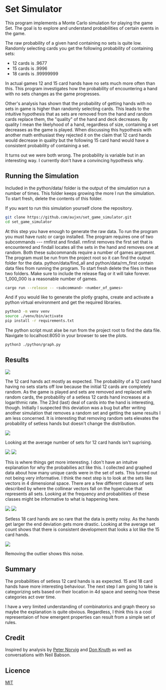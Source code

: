 # Set Simulator

This program implements a Monte Carlo simulation for playing the game Set.
The goal is to explore and understand probabilities of certain events in the game.

The raw probability of a given hand containing no sets is quite low.
Randomly selecting cards you get the following probability of containing sets:
<ul>
<li>12 cards is .9677</li>
<li>15 cards is .9996</li>
<li>18 cards is .99999999</li>
</ul>

In actual games 12 and 15 card hands have no sets much more often than this.
This program investigates how the probability of encountering a hand with no sets changes as the game progresses.

Other's analysis has shown that the probability of getting hands with no sets in game is higher than randomly selecting cards.
This leads to the intuitive hypothesis that as sets are removed from the hand and random cards replace them, the
"quality" of the hand and deck decreases. By quality I mean the likelyhood of a hand, regardless of size, containing a set
decreases as the game is played. When discussing this hypothesis with another math enthusiast they rejected it on the claim
that 12 card hands would decrease in quality but the following 15 card hand would have a consistent probability of containing a set.

It turns out we were both wrong. The probability is variable but in an interesting way. I currently don't have a convincing hypothesis why.

## Running the Simulation

Included in the python/data/ folder is the output of the simulation run a number of times.
This folder keeps growing the more I run the simulation.
To start fresh, delete the contents of this folder.

If you want to run this simulation yourself clone the repository.
```bash
git clone https://github.com/aujxn/set_game_simulator.git
cd set_game_simulator
```

At this step you have enough to generate the raw data. To run the program you must have rustc or cargo installed.
The program requires one of two subcommands --- rmfirst and findall. rmfirst removes the first set that is encountered
and findall locates all the sets in the hand and removes one at random. Both these subcommands require a number of games
argument.
The program must be run from the project root so it can find the output folder for the data. python/data/find_all and python/data/rm_first
contain data files from running the program. To start fresh delete the files in these two folders.
Make sure to include the release flag or it will take forever. 1_000_000 is a reasonable number of games.
```bash
cargo run --release -- <subcommand> <number_of_games>
```

And if you would like to generate the plotly graphs, create and activate a python virtual environment and get the required libraries.
```bash
python3 -m venv venv
source ./venv/bin/activate
pip install -r requirements.txt
```

The python script must alse be run from the project root to find the data file.
Navigate to localhost:8050 in your browser to see the plots.
```bash
python3 ./python/graph.py
```

## Results

![](./resources/prob12.png)

The 12 card hands act mostly as expected. The probability of a 12 card hand having no sets starts off low because the initial 12 cards are
completely random. As the game is played and sets are removed and replaced with random cards, the probability of a setless 12 cards hand
increases at a logarithmic rate. The 23rd (last) deal of cards into the hand is interesting, though. Initially I suspected this deviation was
a bug but after writing another simulation that removes a random set and getting the same results I am less concerned.
It is interesting that removing random sets elevates the probability of setless hands but doesn't change the distribution.

![](./resources/avg12.png)

Looking at the average number of sets for 12 card hands isn't suprising.

![](./resources/prob15.png)
![](./resources/avg15.png)

This is where things get more interesting.
I don't have an intuitve explanation for why the probabilies act like this. I collected and graphed data about how many unique cards were
in the set of sets. This turned out not being very informative. I think the next step is to look at the sets like vectors in 4 dimensional
space. There are a few different classes of sets described by where the collinear vectors fall on the hypercube that represents all sets.
Looking at the frequency and probabilities of these classes might be informative to what is happening here.


![](./resources/prob18.png)
![](./resources/avg18.png)

Setless 18 card hands are so rare that the data is pretty noisy. As the hands get larger the end deviation gets more drastic.
Looking at the average set count shows that there is consistent development that looks a lot like the 15 card hands.

![](./resources/prob18_no_outlier.png)

Removing the outlier shows this noise.

## Summary

The probabilities of setless 12 card hands is as expected. 15 and 18 card hands have more interesting behaviour. The next step
I am going to take is categorizing sets based on their location in 4d space and seeing how these categories act over time.

I have a very limited understanding of combinatorics and graph theory so maybe the explanation is quite obvious. Regardless, I think this
is a cool representaion of how emergent properties can result from a simple set of rules.

## Credit
Inspired by analysis by [Peter Norvig](https://norvig.com/SET.html) and [Don Knuth](https://cs.stanford.edu/~knuth/programs/setset-all.w)
as well as conversations with Neil Babson.

## Licence
[MIT](https://choosealicense.com/licenses/mit)
